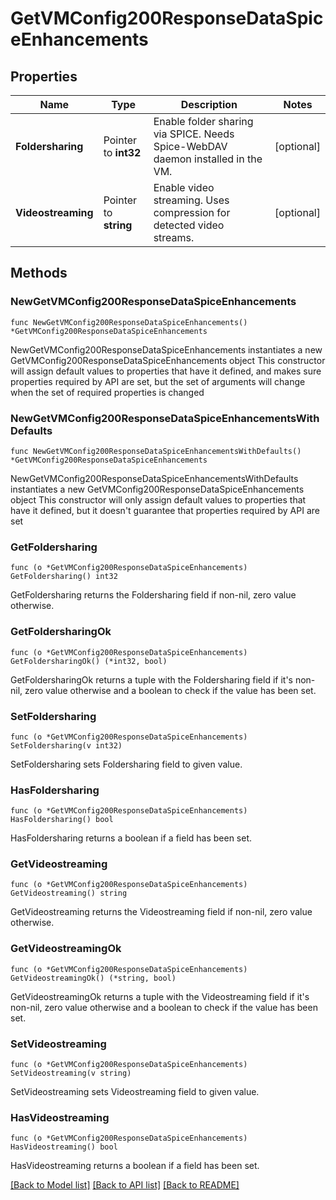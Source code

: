 # GetVMConfig200ResponseDataSpiceEnhancements

## Properties

Name | Type | Description | Notes
------------ | ------------- | ------------- | -------------
**Foldersharing** | Pointer to **int32** | Enable folder sharing via SPICE. Needs Spice-WebDAV daemon installed in the VM. | [optional] 
**Videostreaming** | Pointer to **string** | Enable video streaming. Uses compression for detected video streams. | [optional] 

## Methods

### NewGetVMConfig200ResponseDataSpiceEnhancements

`func NewGetVMConfig200ResponseDataSpiceEnhancements() *GetVMConfig200ResponseDataSpiceEnhancements`

NewGetVMConfig200ResponseDataSpiceEnhancements instantiates a new GetVMConfig200ResponseDataSpiceEnhancements object
This constructor will assign default values to properties that have it defined,
and makes sure properties required by API are set, but the set of arguments
will change when the set of required properties is changed

### NewGetVMConfig200ResponseDataSpiceEnhancementsWithDefaults

`func NewGetVMConfig200ResponseDataSpiceEnhancementsWithDefaults() *GetVMConfig200ResponseDataSpiceEnhancements`

NewGetVMConfig200ResponseDataSpiceEnhancementsWithDefaults instantiates a new GetVMConfig200ResponseDataSpiceEnhancements object
This constructor will only assign default values to properties that have it defined,
but it doesn't guarantee that properties required by API are set

### GetFoldersharing

`func (o *GetVMConfig200ResponseDataSpiceEnhancements) GetFoldersharing() int32`

GetFoldersharing returns the Foldersharing field if non-nil, zero value otherwise.

### GetFoldersharingOk

`func (o *GetVMConfig200ResponseDataSpiceEnhancements) GetFoldersharingOk() (*int32, bool)`

GetFoldersharingOk returns a tuple with the Foldersharing field if it's non-nil, zero value otherwise
and a boolean to check if the value has been set.

### SetFoldersharing

`func (o *GetVMConfig200ResponseDataSpiceEnhancements) SetFoldersharing(v int32)`

SetFoldersharing sets Foldersharing field to given value.

### HasFoldersharing

`func (o *GetVMConfig200ResponseDataSpiceEnhancements) HasFoldersharing() bool`

HasFoldersharing returns a boolean if a field has been set.

### GetVideostreaming

`func (o *GetVMConfig200ResponseDataSpiceEnhancements) GetVideostreaming() string`

GetVideostreaming returns the Videostreaming field if non-nil, zero value otherwise.

### GetVideostreamingOk

`func (o *GetVMConfig200ResponseDataSpiceEnhancements) GetVideostreamingOk() (*string, bool)`

GetVideostreamingOk returns a tuple with the Videostreaming field if it's non-nil, zero value otherwise
and a boolean to check if the value has been set.

### SetVideostreaming

`func (o *GetVMConfig200ResponseDataSpiceEnhancements) SetVideostreaming(v string)`

SetVideostreaming sets Videostreaming field to given value.

### HasVideostreaming

`func (o *GetVMConfig200ResponseDataSpiceEnhancements) HasVideostreaming() bool`

HasVideostreaming returns a boolean if a field has been set.


[[Back to Model list]](../README.md#documentation-for-models) [[Back to API list]](../README.md#documentation-for-api-endpoints) [[Back to README]](../README.md)


